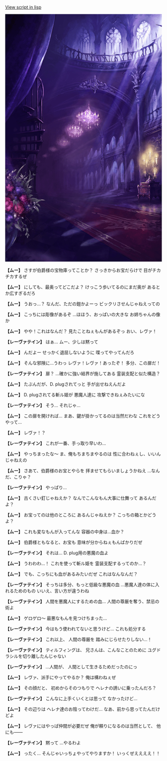 [View script in lisp](../scripts/100211113.txt)

![300_devil_room.png](../images/backgrounds/300_devil_room.png)

**【ムー】**
さすが伯爵様の宝物庫ってことか？
さっきからお宝だらけで
目がチカチカするぜ

**【ムー】**
にしても、最奥ってどこだよ？
けっこう歩いてるのにまだ奥が
あるとか広すぎるだろ

**【ムー】**
うおっ…？
なんだ、ただの鎧かよーっ
ビックリさせんじゃねえっての

**【ムー】**
こっちには彫像があるぞ
…ほほう、おっぱいの大きな
お姉ちゃんの像か

**【ムー】**
やや！これはなんだ？
見たことねぇもんがあるぞっ
おい、レヴァ！

**【レーヴァテイン】**
はぁ…
ムー、少しは黙って

**【ムー】**
んだよー
せっかく退屈しないように
喋ってやってんだろ

**【ムー】**
そんな邪険に…うわっ
レヴァ！レヴァ！あったぞ！
多分、この扉だ！

**【レーヴァテイン】**
扉？
…確かに強い結界が施してある
霊装支配と似た構造？

**【ムー】**
たぶんだが、D. plugされてっと
手が出せねえんだよ

**【ムー】**
D. plugされてる斬ル姫が
悪魔人達に
攻撃できねぇみたいにな

**【レーヴァテイン】**
そう…
それじゃ…

**【ムー】**
この扉を開ければ…
まあ、鍵が掛かってるのは当然だわな
これをどうやって…

**【ムー】**
レヴァ！？

**【レーヴァテイン】**
これが一番、手っ取り早いわ…

**【ムー】**
やっちまったな～
ま、俺もちまちまやるのは
性に合わねぇし、いいんじゃねえの

**【ムー】**
さあて、伯爵様のお宝とやらを
拝ませてもらいましょうかねえ
…なんだ、こりゃ？

**【レーヴァテイン】**
やっぱり…

**【ムー】**
古くさい釘じゃねえか？
なんでこんなもん大事に仕舞って
あるんだよ？

**【ムー】**
お宝ってのは他のところに
あるんじゃねえか？
こっちの箱とかどうよ？

**【ムー】**
これも変なもんが入ってんな
容器の中身は…血か？

**【ムー】**
伯爵様ともなると、お宝も
意味が分からねぇもんばかりだぜ

**【レーヴァテイン】**
それは…
D. plug用の悪魔の血よ

**【ムー】**
うわわわ…！
これを使って斬ル姫を
霊装支配するってのか…？

**【ムー】**
でも、こっちにも血があるみたいだぜ
これはなんなんだ？

**【レーヴァテイン】**
そっちは多分、もっと低級な悪魔の血
…悪魔人達の体に入れるためのもの
いいえ、言い方が違うわね

**【レーヴァテイン】**
人間を悪魔人にするための血…
人間の尊厳を奪う、禁忌の術よ

**【ムー】**
ゲロゲロ～
最悪なもんを見つけちまった…

**【レーヴァテイン】**
今はもう使われてないと思うけど…
これも処分する

**【レーヴァテイン】**
これ以上、
人間の尊厳を
踏みにじらせたりしない…！

**【レーヴァテイン】**
ティルフィングは、
兄さんは、こんなことのために
ユグドラシルを切り離したんじゃない

**【レーヴァテイン】**
…人間が、
人間として生きるためだったのにっ

**【ムー】**
レヴァ、派手にやってやるか？
俺は構わねぇぜ

**【ムー】**
その顔だと、
初めからそのつもりで
ヘレナの誘いに乗ったんだろ？

**【レーヴァテイン】**
こんなに上手くいくとは思って
なかったけど…

**【ムー】**
その辺りは
ヘレナ達のお陰ってわけだ…
なあ、前から思ってたんだけどよ

**【ムー】**
レヴァにはやっぱ仲間が必要だぜ
俺が頼りになるのは当然として、
他にも――

**【レーヴァテイン】**
黙って
…やるわよ

**【ムー】**
ったく…
そんじゃいっちょやってやりますか！
いっくぜええええ！！
